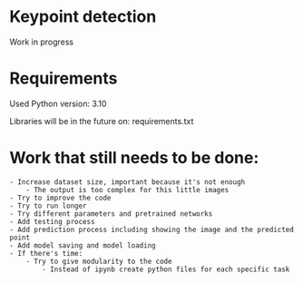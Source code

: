 # Keypoint detection
Work in progress

# Requirements
Used Python version: 3.10

Libraries will be in the future on: requirements.txt

# Work that still needs to be done:
    - Increase dataset size, important because it's not enough
        - The output is too complex for this little images
    - Try to improve the code
    - Try to run longer
    - Try different parameters and pretrained networks
    - Add testing process
    - Add prediction process including showing the image and the predicted point
    - Add model saving and model loading
    - If there's time: 
        - Try to give modularity to the code
            - Instead of ipynb create python files for each specific task